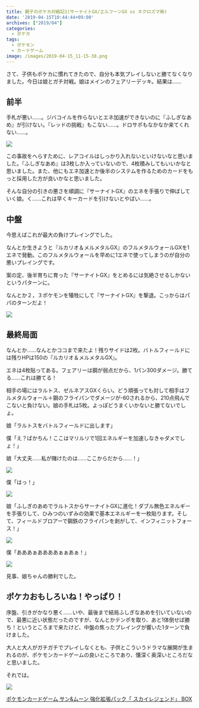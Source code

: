```yaml
---
title: 親子のポケカ対戦記1(サーナイトGX/エルフーンGX vs ネクロズマ暁)
date: '2019-04-15T10:44:44+09:00'
archives: ["2019/04"]
categories:
  - ポケカ
tags:
  - ポケモン
  - カードゲーム
image: /images/2019-04-15_11-15-38.png
---
```

さて、子供もポケカに慣れてきたので、自分も本気プレイしないと勝てなくなりました。今日は娘とガチ対戦。娘はメインのフェアリーデッキ。結果は……

<!--more-->

## 前半

手札が悪い……。ジバコイルを作らないとエネ加速ができないのに『ふしぎなあめ』が引けない。『レッドの挑戦』もこない……。ドロサポもなかなか来てくれない……。

![](/images/2019-04-15_11-53-07.png)

この事故をへらすために、レアコイルはしっかり入れないといけないなと思いました。『ふしぎなあめ』は3枚しか入っていないので、4枚積みしてもいいかなと思いました。また、他にもエネ加速とか後半のシステムを作るためのカードをもっと採用した方が良いかなと思いました。

そんな自分の引きの悪さを順調に『サーナイトGX』のエネを手張りで伸ばしていく娘。く……これは早くキーカードを引けないとやばい……。

## 中盤

今思えばこれが最大の負けプレイングでした。

なんとか生きようと『ルカリオ＆メルメタルGX』のフルメタルウォールGXを1エネで発動。このフルメタルウォールを早めに1エネで使ってしまうのが自分の悪いプレイングです。

案の定、後半育ちに育った『サーナイトGX』をとめるには気絶させるしかないというパターンに。

なんとか２，３ポケモンを犠牲にして『サーナイトGX』を撃退。こっからはパパのターンだよ！

![](/images/2019-04-15_11-54-35.png)

## 最終局面

なんとか……なんとかココまで来たよ！残りサイドは2枚。バトルフィールドには残りHPは150の『ルカリオ＆メルメタルGX』。

エネは4枚貼ってある。フェアリーは鋼が弱点だから、1パン300ダメージ。勝てる……これは勝てる！

相手の場にはラルトス、ゼルネアスGXくらい。どう頑張っても対して相手はフルメタルウォール＋鋼のフライパンでダメージが-60されるから、210点飛んでこないと負けない。娘の手札は5枚。よっぽどうまくいかないと勝てないでしょ。

娘「ラルトスをバトルフィールドに出します」

僕「え？ばかちん！ここはマリルリで1回エネルギーを加速しなきゃダメでしょ！」

娘「大丈夫……私が賭けたのは……ここからだから……！」

![](/images/2019-04-15_11-59-03.png)

僕「はっ！」

![](/images/2019-04-15_12-00-29.png)

娘「ふしぎのあめでラルトスからサーナイトGXに進化！ダブル無色エネルギーを手張りして、ひみつのいずみの効果で基本エネルギーを一枚貼ります。そして、フィールドブロアーで鋼鉄のフライパンを剥がして、インフィニットフォース！」

![](/images/2019-04-15_11-59-46.png)

僕「あああぁああああぁぁあぁ！」

![](/images/2019-04-15_11-56-29.png)

見事、娘ちゃんの勝利でした。

## ポケカおもしろいね！やっぱり！

序盤、引きがかなり悪く……いや、最後まで結局ふしぎなあめを引いていないので、最悪に近い状態だったのですが、なんとかテンポを取り、あと1体倒せば勝ち！というところまで来たけど、中盤の焦ったプレイングが響いた1ターンで負けました。

大人と大人がガチガチでプレイしなくとも、子供とこういうドラマな展開が生まれるのが、ポケモンカードゲームの良いところであり、懐深く奥深いところだなと思いました。

それでは。

<div class="amazfy">
<a href="https://www.amazon.co.jp/dp/B07KYLSD63?tag=t4traw-22">
<img src="https://ws-fe.amazon-adsystem.com/widgets/q?_encoding=UTF8&ASIN=B07KYLSD63&Format=_SL250_&ID=AsinImage&MarketPlace=JP&ServiceVersion=20070822&WS=1&tag=t4traw-22&language=ja_JP">
<p>ポケモンカードゲーム サン&ムーン 強化拡張パック「 スカイレジェンド」 BOX</p>
</a>
</div>
